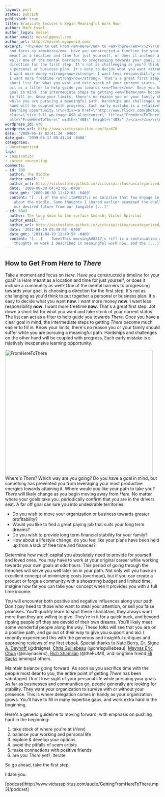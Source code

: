 ```yaml
---
layout: post
status: publish
published: true
title: Eradicate Excuses & Begin Meaningful Work Now
author: Mark Essel
author_login: messel
author_email: messel@gmail.com
author_url: http://messel.myopenid.com/
excerpt: "<h2>How to Get From <em>Here</em> to <em>There</em></h2>\r\nTake a moment
  and focus on <em>Here</em>. Have you constructed a timeline for your goal? Is <em>Here</em>
  meant as a location and time for just yourself, or does it include a community as
  well? One of the mental barriers to progressing towards your goal, is choosing a
  direction for the first step. It's not as challenging as you'd think to put together
  a personal or business plan. It's easy to decide what you want <strong>now</strong>.
  I want more money <strong>now</strong>. I want less responsibility <strong>now</strong>.
  I want more freetime <strong>now</strong>. That's a great first step. Jot down a
  short list for what you want and take stock of your current status. The list can
  act as a filter to help guide you towards <em>There</em>. Once you have a clear
  goal in mind, the intermediate steps to getting <em>There</em> become much easier
  to fill in. Know your limits, there's no reason you or your family should suffer
  while you are pursuing a meaningful path. Hardships and challenges on the other
  hand will be coupled with progress. Each early mistake is a relatively inexpensive
  learning opportunity.\r\n<div><a href=\"http://www.flickr.com/photos/deaundrei/\"><img
  class=\"size-full wp-image-698 aligncenter\" title=\"FromHereToThere\" src=\"{{ site.url }}/assets/2009/06/FromHereToThere.jpg\"
  alt=\"FromHereToThere\" width=\"480\" height=\"408\" /></a></div>\r\n<div>"
wordpress_id: 670
wordpress_url: http://www.victusspiritus.com/?p=670
date: '2009-06-17 02:41:34 -0400'
date_gmt: '2009-06-17 09:41:34 -0400'
categories:
- Uncategorized
tags:
- inspiration
- career counseling
comments:
- id: 180
  author: The Middle
  author_email: ''
  author_url: http://victusfate.github.io/victusspiritus/uncategorized/2009/06/30/the-middle/
  date: '2009-06-30 04:42:06 -0400'
  date_gmt: '2009-06-30 11:42:06 -0400'
  content: "[...] of the end it&#8217;s no surprise that few engage in discussion
    about the middle. Some thoughts I shared earlier examined the challenge of connecting
    our desired future from our tangible [...]"
- id: 9843
  author: The long swim to the surface &mdash; Victus Spiritus
  author_email: ''
  author_url: http://victusfate.github.io/victusspiritus/uncategorized/2011/04/19/the-long-swim-to-the-surface/
  date: '2011-04-19 05:49:58 -0400'
  date_gmt: '2011-04-19 12:49:58 -0400'
  content: "[...]    TweetThis morning&#8217;s riff is a continuation and cousin of
    thoughts on work I described in meaningful work now, and the [...]"
---
```

<h2>How to Get From <em>Here</em> to <em>There</em></h2>
<p>Take a moment and focus on <em>Here</em>. Have you constructed a timeline for your goal? Is <em>Here</em> meant as a location and time for just yourself, or does it include a community as well? One of the mental barriers to progressing towards your goal, is choosing a direction for the first step. It's not as challenging as you'd think to put together a personal or business plan. It's easy to decide what you want <strong>now</strong>. I want more money <strong>now</strong>. I want less responsibility <strong>now</strong>. I want more freetime <strong>now</strong>. That's a great first step. Jot down a short list for what you want and take stock of your current status. The list can act as a filter to help guide you towards <em>There</em>. Once you have a clear goal in mind, the intermediate steps to getting <em>There</em> become much easier to fill in. Know your limits, there's no reason you or your family should suffer while you are pursuing a meaningful path. Hardships and challenges on the other hand will be coupled with progress. Each early mistake is a relatively inexpensive learning opportunity.</p>
<div><a href="http://www.flickr.com/photos/deaundrei/"><img class="size-full wp-image-698 aligncenter" title="FromHereToThere" src="{{ site.url }}/assets/2009/06/FromHereToThere.jpg" alt="FromHereToThere" width="480" height="408" /></a></div>
<div><a id="more"></a><a id="more-670"></a>Where's <em>There</em>? Which way are you going? Do you have a goal in mind, but something has prevented you from leveraging your most productive energies towards attaining it. Where would you like your path to take you? <em>There </em>will likely change as you begin moving away from <em>Here.</em> No matter where your goals take you, periodically confirm that you are in the drivers seat. A far off goal can lure you into undesirable territories.</div>
<ul>
<li>Do you wish to move your organization or business towards greater profitability?</li>
<li>Would you like to find a great paying job that suits your long term dreams?</li>
<li>Do you wish to provide long term financial stability for your family?</li>
<li>How about a lifestyle change, do you feel like your plans have been held up from a lack of free time and finances?</li>
</ul>
<p>Determine how much capital you absolutely need to provide for yourself and loved ones. You may have to work at your original career while working towards your own goals at odd hours. This period of going through the trenches will serve you well later on in your path. Not only will you have an excellent concept of minimizing costs (overhead), but if you can create a product or forge a community with a shoestring budget and limited time, imagine how far you can take your concept when it provides you with a full time income.</p>
<p>You will encounter both positive and negative influences along your path. Don't pay heed to those who want to steal your attention, or sell you false promises. You'll quickly learn to spot these charlatans, they always want more than they are willing to give. They're in it for a quick buck, and beyond ripping people off they are devoid of their own dreams. You'll likely meet some wonderful people along the way. These folks will see that you are on a positive path, and go out of their way to give you support and aid. I recently experienced this with the generous and insightful critiques and approving reviews of my first ebook. Special thanks to <a href="http://www.in8sworld.net/blog/">Nate Berry</a>, <a href="http://www.confidentselfpromotion.com/blog/">Dr. Signe A. Dayhoff </a>(@drsigne), <a href="http://chrisguillebeau.com/3x5/">Chris Guillebeau</a> (@chrisguillebeau), <a href="http://maynaseric.com/">Maynas Eric Chua</a> (@maynaseric), <a href="http://www.pursehook.net/">Rich Shamlian</a> (@theFUMI), and longtime friend <a href="http://lidmith.wordpress.com/">Eli Sacks</a> amongst others.</p>
<p>Maintain balance going forward. As soon as you sacrifice time with the people most dear to you, the entire point of getting <em>There</em> has been sabotaged. Don't lose sight of your personal life while pursuing your goals. As far as businesses and communities go, people generally are looking for stability. They want your organization to survive with or without your presence. This is where delegation comes in handy as your organization grows. You'll have to fill in many expertise gaps, and work extra hard in the beginning. </p>
<p>Here's a generic guideline to moving forward, with emphasis on pushing hard in the beginning:</p>
<ol>
<li>take stock of where you're at (<em>Here</em>)</li>
<li>balance your working and personal life</li>
<li>explore &amp; develop your options</li>
<li>avoid the pitfalls of scam artists</li>
<li>make connections with positive friends</li>
<li>are you <em>There</em> yet?, iterate</li>
</ol>
<ol></ol>
<p>So go ahead, take the first step.</p>
<p>I dare you.</p>
<p>[podcast]http://www.victusspiritus.com/audio/GettingFromHereToThere.mp3[/podcast]</p>
